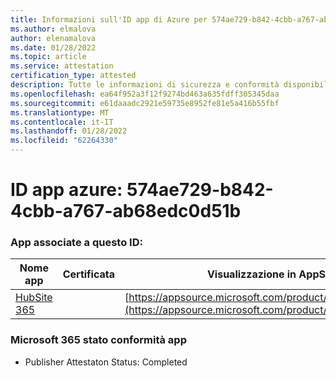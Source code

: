 ```yaml
---
title: Informazioni sull'ID app di Azure per 574ae729-b842-4cbb-a767-ab68edc0d51b
ms.author: elmalova
author: elenamalova
ms.date: 01/28/2022
ms.topic: article
ms.service: attestation
certification_type: attested
description: Tutte le informazioni di sicurezza e conformità disponibili per 574ae729-b842-4cbb-a767-ab68edc0d51b.
ms.openlocfilehash: ea64f952a3f12f9274bd463a635fdff305345daa
ms.sourcegitcommit: e61daaadc2921e59735e8952fe81e5a416b55fbf
ms.translationtype: MT
ms.contentlocale: it-IT
ms.lasthandoff: 01/28/2022
ms.locfileid: "62264330"
---
```

# <a name="azure-app-id-574ae729-b842-4cbb-a767-ab68edc0d51b"></a>ID app azure: 574ae729-b842-4cbb-a767-ab68edc0d51b


### <a name="apps-associated-with-this-id"></a>App associate a questo ID:
| **Nome app** | **Certificata** | **Visualizzazione in AppSource** |
|--------------|---------------|-----------------------|
| [HubSite 365](https://docs.microsoft.com/microsoft-365-app-certification/forward/WA200003704) |  | [https://appsource.microsoft.com/product/office/WA200003704](https://appsource.microsoft.com/product/office/WA200003704) |

### <a name="microsoft-365-app-compliance-status"></a>Microsoft 365 stato conformità app
- Publisher Attestaton Status: Completed

